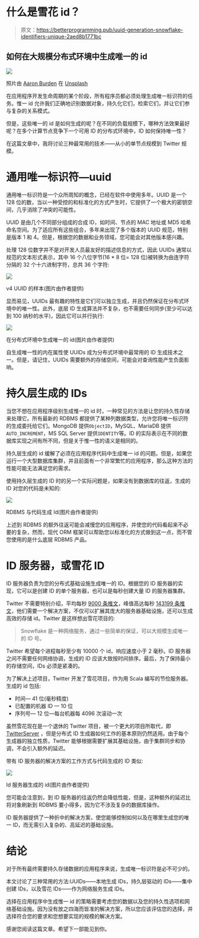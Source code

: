 # 什么是雪花 id？

> 原文：<https://betterprogramming.pub/uuid-generation-snowflake-identifiers-unique-2aed8b1771bc>

## 如何在大规模分布式环境中生成唯一的 id

![](img/dcc46b70211ddcaf696a3e601e7cc25c.png)

照片由 [Aaron Burden](https://unsplash.com/@aaronburden?utm_source=medium&utm_medium=referral) 在 [Unsplash](https://unsplash.com?utm_source=medium&utm_medium=referral)

在应用程序开发生命周期的某个阶段，所有程序员都必须处理生成唯一标识符的任务。惟一 id 允许我们正确地识别数据对象，持久化它们，检索它们，并让它们参与复杂的关系模式。

但是，这些唯一的 id 是如何生成的呢？在不同的负载规模下，哪种方法效果最好呢？在多个计算节点竞争下一个可用 ID 的分布式环境中，ID 如何保持唯一性？

在这篇文章中，我将讨论三种最常用的技术——从小的单节点规模到 Twitter 规模。

# 通用唯一标识符—uuid

通用唯一标识符是一个众所周知的概念，已经在软件中使用多年。UUID 是一个 128 位的数，当以一种受控的和标准化的方式产生时，它提供了一个极大的密钥空间，几乎消除了冲突的可能性。

UUID 是由几个不同部分组成的合成 ID，如时间、节点的 MAC 地址或 MD5 哈希命名空间。为了适应所有这些组合，多年来出现了多个版本的 UUID 规范，特别是版本 1 和 4。但是，根据您的数据和业务领域，您可能会对其他版本感兴趣。

处理 128 位数字并不是对开发人员最友好的描述信息的方式，因此 UUIDs 通常以规范的文本形式表示，其中 16 个八位字节(16 * 8 位= 128 位)被转换为由连字符分隔的 32 个十六进制字符，总共 36 个字符:

![](img/2bb442fab962f056bb45e53d02782f36.png)

v4 UUID 的样本(图片由作者提供)

显而易见，UUIDs 最有趣的特性是它们可以独立生成，并且仍然保证在分布式环境中的唯一性。此外，底层 ID 生成算法并不复杂，也不需要任何同步(至少可以达到 100 纳秒的水平)，因此它可以并行执行:

![](img/0b268687a90282211a0a5b7dcbe9070e.png)

在分布式环境中生成唯一的 id(图片由作者提供)

自生成唯一性的内在属性使 UUIDs 成为分布式环境中最常用的 ID 生成技术之一。但是，请记住，UUIDs 需要额外的存储空间，可能会对查询性能产生负面影响。

# 持久层生成的 IDs

当您不想在应用程序级别生成惟一的 id 时，一种常见的方法是让您的持久性存储来处理它。所有最新的 RDBMS 都提供了某种列数据类型，允许您将唯一标识符的生成委托给它们。MongoDB 提供`ObjectID`，MySQL、MariaDB 提供`AUTO_INCREMENT`，MS SQL Server 提供`IDENTITY`等。ID 的实际表示在不同的数据库实现之间有所不同，但是关于惟一性的语义是相同的。

持久层生成的 id 缓解了必须在应用程序代码中生成唯一 id 的问题。但是，如果您运行一个大型数据库集群，并且前面有一个非常繁忙的应用程序，那么这种方法的性能可能无法满足您的需求。

使用持久层生成的 ID 时的另一个实际问题是，如果没有到数据库的往返，生成的 ID 对您的代码是未知的:

![](img/7a994df74b56855ee3fba9ee84b8aadb.png)

RDBMS 与代码生成 Id(图片由作者提供)

上述到 RDBMS 的额外往返可能会减慢您的应用程序，并使您的代码看起来不必要的复杂，然而，现代 ORM 框架可以帮助您以标准化的方式做到这一点，而不管您使用的是什么底层 RDBMS 产品。

# ID 服务器，或雪花 ID

ID 服务器负责为您的分布式基础设施生成唯一的 ID。根据您的 ID 服务器的实现，它可以是创建 ID 的单个服务器，也可以是每秒创建大量 ID 的服务器集群。

Twitter 不需要特别介绍，平均每秒 [9000 条推文](https://www.internetlivestats.com/one-second/#tweets-band)，峰值高达每秒 [143199 条推文](https://www.dsayce.com/social-media/tweets-day/)，他们需要一个解决方案，不仅可以扩展其庞大的服务器基础设施，还可以生成高效的存储 id。Twitter 是这样想出雪花项目的:

> Snowflake 是一种网络服务，通过一些简单的保证，可以大规模生成唯一的 ID 号。

Twitter 希望每个进程每秒至少有 10000 个 id，响应速度小于 2 毫秒。ID 服务器之间不需要任何网络协调，生成的 ID 应该大致按时间排序。最后，为了保持最小的存储空间，IDs 必须是紧凑的。

为了解决上述项目，Twitter 开发了雪花项目，作为用 Scala 编写的节俭服务器。生成的 id 包括:

*   时间— 41 位(毫秒精度)
*   已配置的机器 ID — 10 位
*   序列号— 12 位—每台机器每 4096 次滚动一次

虽然雪花现在是一个退休的 Twitter 项目，被一个更大的项目所取代，即 [TwitterServer](https://twitter.github.io/twitter-server/) ，但是分布式 ID 生成器如何工作的基本原则仍然适用。由于每个生成器的独立性质，Twitter 能够根据需要扩展其基础设施，由于集群同步和协调，不会引入额外的延迟。

带有 ID 服务器的解决方案的工作方式与代码生成的 ID 类似:

![](img/38f5d8b55ed4f856adbfba1829ac5af1.png)

Id 服务器生成的 id(图片由作者提供)

您可能会注意到，到 ID 服务器的往返仍然会降低性能，但是，这种额外的延迟比将对象刷新到 RDBMS 要小得多，因为它不涉及复杂的数据库操作。

ID 服务器提供了一种折中的解决方案，使您能够控制如何以及在哪里生成您的唯一 ID，而无需引入复杂的、高延迟的基础设施。

# 结论

对于所有最终需要持久存储数据的应用程序来说，生成唯一标识符是必不可少的。

本文讨论了三种常用的方法:UUIDs——本地生成 IDs，持久层驱动的 IDs——集中创建 IDs，以及雪花 IDs——作为网络服务生成 IDs。

选择在应用程序中生成惟一 id 的策略需要考虑您的数据以及您的持久性选项和网络基础设施。因为没有放之四海而皆准的解决方案，所以您应该评估您的选择，并选择符合您的要求和您想要实现的规模的解决方案。

感谢您阅读这篇文章。希望下一部能见到你。